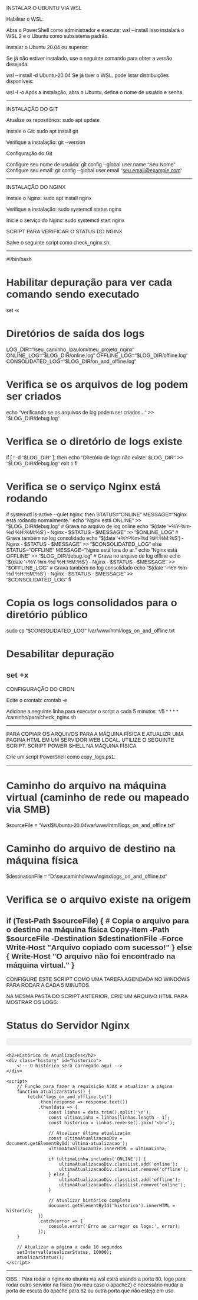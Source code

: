 INSTALAR O UBUNTU VIA WSL

Habilitar o WSL:

Abra o PowerShell como administrador e execute:
wsl --install
Isso instalará o WSL 2 e o Ubuntu como subsistema padrão.

Instalar o Ubuntu 20.04 ou superior:

Se já não estiver instalado, use o seguinte comando para obter a versão desejada:

wsl --install -d Ubuntu-20.04
Se já tiver o WSL, pode listar distribuições disponíveis:

wsl -l -o
Após a instalação, abra o Ubuntu, defina o nome de usuário e senha.

---------------------------------------------------------------------------------------------------------------------------

INSTALAÇÃO DO GIT

Atualize os repositórios:
sudo apt update

Instale o Git:
sudo apt install git

Verifique a instalação:
git --version

Configuração do Git

Configure seu nome de usuário:
git config --global user.name "Seu Nome"
Configure seu email:
git config --global user.email "seu.email@example.com"

---------------------------------------------------------------------------------------------------------------------------

INSTALAÇÃO DO NGINX

Instale o Nginx:
sudo apt install nginx

Verifique a instalação:
sudo systemctl status nginx

Inicie o serviço do Nginx:
sudo systemctl start nginx

SCRIPT PARA VERIFICAR O STATUS DO NGINX

Salve o seguinte script como check_nginx.sh:

---------------------------------------------------------------------------------------------------------------------------
#!/bin/bash
# Habilitar depuração para ver cada comando sendo executado
set -x
# Diretórios de saída dos logs
LOG_DIR="/seu_caminho_/paulom/meu_projeto_nginx"
ONLINE_LOG="$LOG_DIR/online.log"
OFFLINE_LOG="$LOG_DIR/offline.log"
CONSOLIDATED_LOG="$LOG_DIR/on_and_offline.log"

# Verifica se os arquivos de log podem ser criados
echo "Verificando se os arquivos de log podem ser criados..." >> "$LOG_DIR/debug.log"

# Verifica se o diretório de logs existe
if [ ! -d "$LOG_DIR" ]; then
    echo "Diretório de logs não existe: $LOG_DIR" >> "$LOG_DIR/debug.log"
    exit 1
fi

# Verifica se o serviço Nginx está rodando
if systemctl is-active --quiet nginx; then
    STATUS="ONLINE"
    MESSAGE="Nginx está rodando normalmente."
    echo "Nginx está ONLINE" >> "$LOG_DIR/debug.log"
    # Grava no arquivo de log online
    echo "$(date '+%Y-%m-%d %H:%M:%S') - Nginx - $STATUS - $MESSAGE" >> "$ONLINE_LOG"
    # Grava também no log consolidado
    echo "$(date '+%Y-%m-%d %H:%M:%S') - Nginx - $STATUS - $MESSAGE" >> "$CONSOLIDATED_LOG"
else
    STATUS="OFFLINE"
    MESSAGE="Nginx está fora do ar."
    echo "Nginx está OFFLINE" >> "$LOG_DIR/debug.log"
    # Grava no arquivo de log offline
    echo "$(date '+%Y-%m-%d %H:%M:%S') - Nginx - $STATUS - $MESSAGE" >> "$OFFLINE_LOG"
    # Grava também no log consolidado
    echo "$(date '+%Y-%m-%d %H:%M:%S') - Nginx - $STATUS - $MESSAGE" >> "$CONSOLIDATED_LOG"
fi

# Copia os logs consolidados para o diretório público
sudo cp "$CONSOLIDATED_LOG" /var/www/html/logs_on_and_offline.txt

# Desabilitar depuração
set +x
---------------------------------------------------------------------------------------------------------------------------
CONFIGURAÇÃO DO CRON

Edite o crontab:
crontab -e

Adicione a seguinte linha para executar o script a cada 5 minutos:
*/5 * * * * /caminho/para/check_nginx.sh

---------------------------------------------------------------------------------------------------------------------------
PARA COPIAR OS ARQUIVOS PARA A MÁQUINA FÍSICA E ATUALIZR UMA PAGINA HTML EM UM SERVIDOR WEB LOCAL, UTILIZE O SEGUINTE SCRIPT:
SCRIPT POWER SHELL NA MÁQUINA FÍSICA

Crie um script PowerShell como copy_logs.ps1:

---------------------------------------------------------------------------------------------------------------------------
# Caminho do arquivo na máquina virtual (caminho de rede ou mapeado via SMB)
$sourceFile = "\\wsl$\Ubuntu-20.04\var\www\html\logs_on_and_offline.txt"
# Caminho do arquivo de destino na máquina física
$destinationFile = "D:\seucaminho\www\nginx\logs_on_and_offline.txt"

# Verifica se o arquivo existe na origem
if (Test-Path $sourceFile) {
    # Copia o arquivo para o destino na máquina física
    Copy-Item -Path $sourceFile -Destination $destinationFile -Force
    Write-Host "Arquivo copiado com sucesso!"
} else {
    Write-Host "O arquivo não foi encontrado na máquina virtual."
}
---------------------------------------------------------------------------------------------------------------------------
CONFIGURE ESTE SCRIPT COMO UMA TAREFA AGENDADA NO WINDOWS PARA RODAR A CADA 5 MINUTOS.

NA MESMA PASTA DO SCRIPT ANTERIOR, CRIE UM ARQUIVO HTML PARA MOSTRAR OS LOGS:

<!DOCTYPE html>
<html lang="pt-br">
<head>
    <meta charset="UTF-8">
    <meta http-equiv="refresh" content="10"> <!-- Atualiza a página a cada 10 segundos -->
    <meta name="viewport" content="width=device-width, initial-scale=1.0">
    <title>Status do Servidor</title>
    <style>
        body {
            font-family: Arial, sans-serif;
            margin: 20px;
        }
        h1, h2 {
            color: #333;
        }
        .status {
            background-color: #f0f0f0;
            padding: 10px;
            border-radius: 5px;
            margin-bottom: 20px;
        }
        .status.online {
            border-left: 5px solid green;
        }
        .status.offline {
            border-left: 5px solid red;
        }
        .history {
            max-height: 400px;
            overflow-y: auto;
            border: 1px solid #ccc;
            padding: 10px;
            border-radius: 5px;
        }
    </style>
</head>
<body>
    <h1>Status do Servidor Nginx</h1>
    <div id="ultima-atualizacao" class="status"></div>
    
    <h2>Histórico de Atualizações</h2>
    <div class="history" id="historico">
        <!-- O histórico será carregado aqui -->
    </div>

    <script>
        // Função para fazer a requisição AJAX e atualizar a página
        function atualizarStatus() {
            fetch('logs_on_and_offline.txt')
                .then(response => response.text())
                .then(data => {
                    const linhas = data.trim().split('\n');
                    const ultimaLinha = linhas[linhas.length - 1];
                    const historico = linhas.reverse().join('<br>');

                    // Atualizar última atualização
                    const ultimaAtualizacaoDiv = document.getElementById('ultima-atualizacao');
                    ultimaAtualizacaoDiv.innerHTML = ultimaLinha;
                    
                    if (ultimaLinha.includes('ONLINE')) {
                        ultimaAtualizacaoDiv.classList.add('online');
                        ultimaAtualizacaoDiv.classList.remove('offline');
                    } else {
                        ultimaAtualizacaoDiv.classList.add('offline');
                        ultimaAtualizacaoDiv.classList.remove('online');
                    }

                    // Atualizar histórico completo
                    document.getElementById('historico').innerHTML = historico;
                })
                .catch(error => {
                    console.error('Erro ao carregar os logs:', error);
                });
        }

        // Atualizar a página a cada 10 segundos
        setInterval(atualizarStatus, 10000);
        atualizarStatus();
    </script>
</body>
</html>

---------------------------------------------------------------------------------------------------------------------------------
OBS.:
Para rodar o nginx no ubuntu via wsl estrá usando a porta 80, logo para rodar outro servidor na física (no meu caso o apache2) é necessário mudar a porta de escuta do apache para 82 ou outra porta que não esteja em uso.
